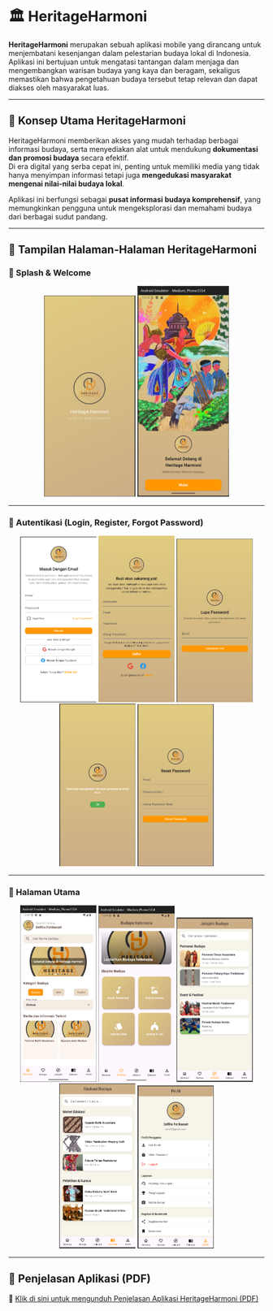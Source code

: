 # 🏛️ HeritageHarmoni

**HeritageHarmoni** merupakan sebuah aplikasi mobile yang dirancang untuk menjembatani kesenjangan dalam pelestarian budaya lokal di Indonesia.  
Aplikasi ini bertujuan untuk mengatasi tantangan dalam menjaga dan mengembangkan warisan budaya yang kaya dan beragam, sekaligus memastikan bahwa pengetahuan budaya tersebut tetap relevan dan dapat diakses oleh masyarakat luas.

---

## 🎯 Konsep Utama HeritageHarmoni

HeritageHarmoni memberikan akses yang mudah terhadap berbagai informasi budaya, serta menyediakan alat untuk mendukung **dokumentasi dan promosi budaya** secara efektif.  
Di era digital yang serba cepat ini, penting untuk memiliki media yang tidak hanya menyimpan informasi tetapi juga **mengedukasi masyarakat mengenai nilai-nilai budaya lokal**.

Aplikasi ini berfungsi sebagai **pusat informasi budaya komprehensif**, yang memungkinkan pengguna untuk mengeksplorasi dan memahami budaya dari berbagai sudut pandang.

---

## 📱 Tampilan Halaman-Halaman HeritageHarmoni

### 🔹 Splash & Welcome
<p align="center">
  <img src="assets/pageapps/Splash Screen.png" alt="SplashScreen" width="180"/>
  <img src="assets/pageapps/Welcome Page.png" alt="WelcomePage" width="180"/>
</p>

---

### 🔹 Autentikasi (Login, Register, Forgot Password)
<p align="center">
  <img src="assets/pageapps/Login Page.png" alt="LoginPage" width="150"/>
  <img src="assets/pageapps/Register Page.png" alt="RegisterPage" width="150"/>
  <img src="assets/pageapps/Forgot Password Page.png" alt="ForgotPasswordPage" width="150"/>
  <img src="assets/pageapps/Email Sent Page.png" alt="EmailSentPage" width="150"/>
  <img src="assets/pageapps/Reset Password Page.png" alt="ResetPasswordPage" width="150"/>
</p>

---

### 🔹 Halaman Utama

<p align="center">
  <img src="assets/pageapps/Beranda.png" alt="Homepage" width="150"/>
  <img src="assets/pageapps/Budaya.png" alt="CulturePage" width="150"/>
  <img src="assets/pageapps/Jelajahi.png" alt="ExplorePage" width="150"/>
  <img src="assets/pageapps/Edukasi.png" alt="EducationPage" width="150"/>
  <img src="assets/pageapps/Profil.png" alt="ProfilePage" width="150"/>
</p>

---

## 📘 Penjelasan Aplikasi (PDF)

📄 [Klik di sini untuk mengunduh Penjelasan Aplikasi HeritageHarmoni (PDF)](assets/pdf/penjelasan_aplikasi_heritageharmony.pdf)
